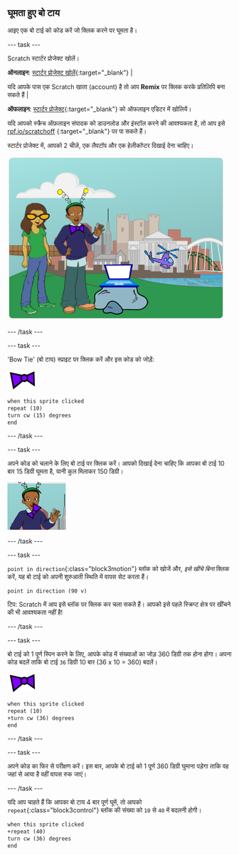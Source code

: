 ## घूमता हुए बो टाय

आइए एक बो टाई को कोड करें जो क्लिक करने पर घूमता है।

--- task ---

Scratch स्टार्टर प्रोजेक्ट खोलें।

**ऑनलाइन**: [स्टार्टर प्रोजेक्ट खोलें](http://rpf.io/tech-toys-on){:target="_blank"} |

यदि आपके पास एक Scratch खाता (account) है तो आप **Remix** पर क्लिक करके प्रतिलिपि बना सकते हैं |

**ऑफलाइन**: [स्टार्टर प्रोजेक्ट](http://rpf.io/p/en/tech-toys-go){:target="_blank"} को ऑफलाइन एडिटर में खोलियें।

यदि आपको स्क्रैच ऑफ़लाइन संपादक को डाउनलोड और इंस्टॉल करने की आवश्यकता है, तो आप इसे [rpf.io/scratchoff](http://rpf.io/scratchoff) {:target="_blank"} पर पा सकते हैं।

स्टार्टर प्रोजेक्ट में, आपको 2 चीज़े, एक लैपटॉप और एक हेलीकॉप्टर दिखाई देना चाहिए।

![स्टार्टर प्रोजेक्ट](images/toys-starter.png)

--- /task ---

--- task ---

'Bow Tie' (बो टाय) स्प्राइट पर क्लिक करें और इस कोड को जोड़ें:

![बो टाय स्प्राइट](images/bowtie-sprite.png)

```blocks3
when this sprite clicked
repeat (10)
turn cw (15) degrees
end
```

--- /task ---


--- task ---

अपने कोड को चलाने के लिए बो टाई पर क्लिक करें। आपको दिखाई देना चाहिए कि आपका बो टाई 10 बार 15 डिग्री घूमता है, यानी कुल मिलाकर 150 डिग्री।

![बो टाय 150 डिग्री घूमता हैं](images/toys-bowtie-test.png)

--- /task ---

--- task ---

`point in direction`{:class="block3motion"} ब्लॉक को खोजें और, _इसे खींचे बिना_ क्लिक करें, यह बो टाई को अपनी शुरुआती स्थिति में वापस सेट करता हैं।

```blocks3
point in direction (90 v)
```

टिप: Scratch में आप इसे ब्लॉक पर क्लिक कर चला सकते हैं। आपको इसे पहले स्क्रिप्ट क्षेत्र पर खींचने की भी आवश्यकता नहीं है!

--- /task ---

--- task ---

बो टाई को 1 पूर्ण स्पिन करने के लिए, आपके कोड में संख्याओं का जोड़ 360 डिग्री तक होना होगा। अपना कोड बदलें ताकि बो टाई `36` डिग्री 10 बार (36 x 10 = 360) बदलें।

![बो टाय स्प्राइट](images/bowtie-sprite.png)

```blocks3
when this sprite clicked
repeat (10)
+turn cw (36) degrees
end
```

--- /task ---

--- task ---

अपने कोड का फिर से परीक्षण करें। इस बार, आपके बो टाई को 1 पूर्ण 360 डिग्री घुमाना पड़ेगा ताकि वह जहां से आया है वहीं वापस रुक जाएं।

--- /task ---

यदि आप चाहते हैं कि आपका बो टाय 4 बार पूर्ण घूमें, तो आपको `repeat`{:class="block3control"} ब्लॉक की संख्या को `10` से `40` में बदलनी होगी।

```blocks3
when this sprite clicked
+repeat (40)
turn cw (36) degrees
end
```
